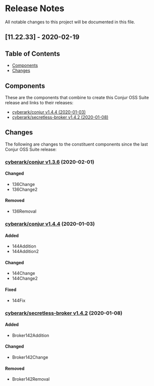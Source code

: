# Release Notes
All notable changes to this project will be documented in this file.

## [11.22.33] - 2020-02-19

## Table of Contents

- [Components](#components)
- [Changes](#changes)

## Components

These are the components that combine to create this Conjur OSS Suite release and links
to their releases:

- [cyberark/conjur v1.4.4 (2020-01-03)](https://github.com/cyberark/conjur/releases/tag/v1.4.4)
- [cyberark/secretless-broker v1.4.2 (2020-01-08)](https://github.com/cyberark/secretless-broker/releases/tag/v1.4.2)

## Changes

The following are changes to the constituent components since the last Conjur
OSS Suite release:

### [cyberark/conjur v1.3.6](https://github.com/cyberark/conjur/releases/tag/v1.3.6) (2020-02-01)

#### Changed
- 136Change
- 136Change2

#### Removed
- 136Removal

### [cyberark/conjur v1.4.4](https://github.com/cyberark/conjur/releases/tag/v1.4.4) (2020-01-03)

#### Added
- 144Addition
- 144Addition2

#### Changed
- 144Change
- 144Change2

#### Fixed
- 144Fix

### [cyberark/secretless-broker v1.4.2](https://github.com/cyberark/secretless-broker/releases/tag/v1.4.2) (2020-01-08)

#### Added
- Broker142Addition

#### Changed
- Broker142Change

#### Removed
- Broker142Removal

